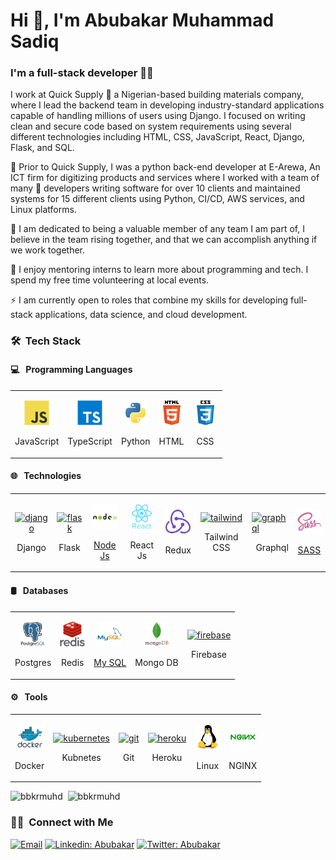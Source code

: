 <h1 align="left">Hi 👋, I'm Abubakar Muhammad Sadiq</h1>
<h3 align="left">I'm a full-stack developer 👨‍💻</h3>
<p align="left">
I work at Quick Supply 🔭 a Nigerian-based building materials company, where I lead the backend team in developing industry-standard applications capable of handling millions of users using Django. I focused on writing clean and secure code based on system requirements using several different technologies including HTML, CSS, JavaScript, React, Django, Flask, and SQL.

👨‍ Prior to Quick Supply, I was a python back-end developer at E-Arewa, An ICT firm for digitizing products and services where I worked with a team of many 👬 developers writing software for over 10 clients and maintained systems for 15 different clients using Python, CI/CD, AWS services, and Linux platforms.

💬 I am dedicated to being a valuable member of any team I am part of, I believe in the team rising together, and that we can accomplish anything if we work together.

📝 I enjoy mentoring interns to learn more about programming and tech. I spend my free time volunteering at local events.

⚡ I am currently open to roles that combine my skills for developing full-stack applications, data science, and cloud development.
</p>

<h3> 🛠 &nbsp;Tech Stack</h3>

#### 💻 &nbsp; Programming Languages
<table>
  <tr>
 <td>
      <p align="center">
       <a href="https://developer.mozilla.org/en-US/docs/Web/JavaScript" target="_blank" rel="noreferrer"> <img src="https://raw.githubusercontent.com/devicons/devicon/master/icons/javascript/javascript-original.svg" alt="javascript" width="40" height="40"/> </a>
        <p align="center" >JavaScript</p>
      </p>
    </td>
    <td>           
      <p align="center">
        <a href="https://www.typescriptlang.org/" target="_blank" rel="noreferrer"> <img src="https://raw.githubusercontent.com/devicons/devicon/master/icons/typescript/typescript-original.svg" alt="typescript" width="40" height="40"/> </a> 
      </a>
        <p align="center">TypeScript</p>
      </p>
    </td>
     <td>           
      <p align="center">
       <a href="https://www.python.org" target="_blank" rel="noreferrer"> <img src="https://raw.githubusercontent.com/devicons/devicon/master/icons/python/python-original.svg" alt="python" width="40" height="40"/> </a>
        <p align="center">Python</p>
      </p>
    </td>
      <td>           
      <p align="center">
   <a href="https://www.w3.org/html/" target="_blank" rel="noreferrer"> <img src="https://raw.githubusercontent.com/devicons/devicon/master/icons/html5/html5-original-wordmark.svg" alt="html5" width="40" height="40"/> </a>
        <p align="center">HTML</p>
      </p>
    </td>
    <td>           
      <p align="center">
    <a href="https://www.w3schools.com/css/" target="_blank" rel="noreferrer"> <img src="https://raw.githubusercontent.com/devicons/devicon/master/icons/css3/css3-original-wordmark.svg" alt="css3" width="40" height="40"/> </a>
        <p align="center">CSS</p>
      </p>
    </td>

  </tr>
  
  </table>
  
  #### 🌐 &nbsp; Technologies
  
  <table>
  <tr>
 <td>
      <p align="center">
      <a href="https://www.djangoproject.com/" target="_blank" rel="noreferrer"> <img src="https://cdn.worldvectorlogo.com/logos/django.svg" alt="django" width="40" height="40"/> </a>
        <p align="center">Django</p>
      </p>
    </td>
    <td>           
      <p align="center">
        <a href="https://flask.palletsprojects.com/" target="_blank" rel="noreferrer"> <img src="https://www.vectorlogo.zone/logos/pocoo_flask/pocoo_flask-icon.svg" alt="flask" style="background: "red";" width="40" height="40"/> </a>
        <p align="center">Flask</p>
      </p>
    </td>
     <td>           
      <p align="center">
     <a href="https://nodejs.org" target="_blank" rel="noreferrer"> <img src="https://raw.githubusercontent.com/devicons/devicon/master/icons/nodejs/nodejs-original-wordmark.svg" alt="nodejs" width="40" height="40"/>
        <p align="center">Node Js</p>
      </p>
    </td>
        <td>           
      <p align="center">
     <a href="https://reactjs.org/" target="_blank" rel="noreferrer"> <img src="https://raw.githubusercontent.com/devicons/devicon/master/icons/react/react-original-wordmark.svg" alt="react" width="40" height="40"/> </a> 
        <p align="center">React Js</p>
      </p>
    </td>
        <td>           
      <p align="center">
    <a href="https://redux.js.org" target="_blank" rel="noreferrer"> <img src="https://raw.githubusercontent.com/devicons/devicon/master/icons/redux/redux-original.svg" alt="redux" width="40" height="40"/> </a>
        <p align="center">Redux</p>
      </p>
    </td>
        <td>           
      <p align="center">
     <a href="https://tailwindcss.com/" target="_blank" rel="noreferrer"> <img src="https://www.vectorlogo.zone/logos/tailwindcss/tailwindcss-icon.svg" alt="tailwind" width="40" height="40"/> </a>
        <p align="center">Tailwind CSS</p>
      </p>
    </td>
            <td>           
      <p align="left">
<a href="https://graphql.org" target="_blank" rel="noreferrer"> <img src="https://www.vectorlogo.zone/logos/graphql/graphql-icon.svg" alt="graphql" width="40" height="40"/> </a>
        <p align="right">Graphql</p>
      </p>
    </td>
            <td>           
      <p align="center">
      <a href="https://sass-lang.com" target="_blank" rel="noreferrer"> <img src="https://raw.githubusercontent.com/devicons/devicon/master/icons/sass/sass-original.svg" alt="sass" width="40" height="40"/>
        <p align="center">SASS</p>
      </p>
    </td>
  </tr>
  </table>
  
  
  
#### 🛢 &nbsp; Databases
<table>
  <tr>
 <td>
      <p align="center">
<a href="https://www.postgresql.org" target="_blank" rel="noreferrer"> <img src="https://raw.githubusercontent.com/devicons/devicon/master/icons/postgresql/postgresql-original-wordmark.svg" alt="postgresql" width="40" height="40"/> </a>
        <p align="center">Postgres</p>
      </p>
    </td>
    <td>           
      <p align="center">
 <a href="https://redis.io" target="_blank" rel="noreferrer"> <img src="https://raw.githubusercontent.com/devicons/devicon/master/icons/redis/redis-original-wordmark.svg" alt="redis" width="40" height="40"/> </a>
        <p align="center">Redis</p>
      </p>
    </td>
     <td>           
      <p align="center">
      <a href="https://www.mysql.com/" target="_blank" rel="noreferrer"> <img src="https://raw.githubusercontent.com/devicons/devicon/master/icons/mysql/mysql-original-wordmark.svg" alt="mysql" width="40" height="40"/> 
        <p align="center">My SQL</p>
      </p>
    </td>
      <td>           
      <p align="center">
<a href="https://www.mongodb.com/" target="_blank" rel="noreferrer"> <img src="https://raw.githubusercontent.com/devicons/devicon/master/icons/mongodb/mongodb-original-wordmark.svg" alt="mongodb" width="40" height="40"/> </a>
        <p align="center">Mongo DB</p>
      </p>
    </td>
    <td>           
      <p align="center">
<a href="https://firebase.google.com/" target="_blank" rel="noreferrer"> <img src="https://www.vectorlogo.zone/logos/firebase/firebase-icon.svg" alt="firebase" width="40" height="40"/> </a>
        <p align="center">Firebase</p>
      </p>
    </td>

  </tr>
  
  </table>
  
  
  
  #### ⚙️ &nbsp; Tools
  
  <table>
  <tr>
 <td>
      <p align="center">
        <a href="https://www.docker.com/" target="_blank" rel="noreferrer"> <img src="https://raw.githubusercontent.com/devicons/devicon/master/icons/docker/docker-original-wordmark.svg" alt="docker" width="40" height="40"/> </a>
        <p align="center">Docker</p>
      </p>
    </td>
    <td>           
      <p align="center">
 <a href="https://kubernetes.io" target="_blank" rel="noreferrer"> <img src="https://www.vectorlogo.zone/logos/kubernetes/kubernetes-icon.svg" alt="kubernetes" width="40" height="40"/> </a>
        <p align="center">Kubnetes</p>
      </p>
    </td>
     <td>           
      <p align="center"> <a href="https://git-scm.com/" target="_blank" rel="noreferrer"> <img src="https://www.vectorlogo.zone/logos/git-scm/git-scm-icon.svg" alt="git" width="40" height="40"/> </a>
        <p align="center">Git</p>
      </p>
    </td>
      <td>           
      <p align="center">
        <a href="https://heroku.com" target="_blank" rel="noreferrer"> <img src="https://www.vectorlogo.zone/logos/heroku/heroku-icon.svg" alt="heroku" width="40" height="40"/> </a> 
        <p align="center">Heroku</p>
      </p>
    </td>
    <td>           
      <p align="center">
<a href="https://www.linux.org/" target="_blank" rel="noreferrer"> <img src="https://raw.githubusercontent.com/devicons/devicon/master/icons/linux/linux-original.svg" alt="linux" width="40" height="40"/> </a> 
        <p align="center">Linux</p>
      </p>
    </td>
      <td>           
      <p align="center">
<a href="https://www.nginx.com" target="_blank" rel="noreferrer"> <img src="https://raw.githubusercontent.com/devicons/devicon/master/icons/nginx/nginx-original.svg" alt="nginx" width="40" height="40"/> </a>
        <p align="center">NGINX</p>
      </p>
    </td>
  </tr>
  </table>
  
<p align=left>
  <img src="https://github-readme-stats.vercel.app/api/top-langs?username=bbkrmuhd&show_icons=true&locale=en&layout=compact" alt="bbkrmuhd" />&nbsp;
  <img src="https://github-readme-stats.vercel.app/api?username=bbkrmuhd&show_icons=true&locale=en" alt="bbkrmuhd" />
</p>




<h3> 🤝🏻 &nbsp;Connect with Me </h3>

<a href="mailto:bbkrmuhdsaddiq@gmail.com"><img alt="Email" src="https://img.shields.io/badge/Email-bbkrmuhdsaddiq@gmail.com-blue?style=flat-square&logo=gmail"></a>
[![Linkedin: Abubakar](https://img.shields.io/badge/-Abubakar-blue?style=flat-square&logo=Linkedin&logoColor=white&link=https://www.linkedin.com/in/abubakar-muhammad-sadiq/)](https://www.linkedin.com/in/abubakar-muhammad-sadiq/)
[![Twitter: Abubakar](https://img.shields.io/twitter/follow/sadiqcodes?label=twitter&style=social&link)](https://mobile.twitter.com/sadiqcodes)
